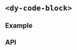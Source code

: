 # `<dy-code-block>`

## Example

<gbp-example
  name="dy-code-block"
  html='&amp;lt;html&amp;gt;
  &amp;lt;head&amp;gt;
    &amp;lt;title&amp;gt;Href Attribute Example&amp;lt;/title&amp;gt;
  &amp;lt;/head&amp;gt;
  &amp;lt;body&amp;gt;
    &amp;lt;h1&amp;gt;Href Attribute Example&amp;lt;/h1&amp;gt;
    &amp;lt;p&amp;gt;
      &amp;lt;a&amp;gt;The freeCodeCamp Contribution Page&amp;lt;/a&amp;gt; shows you how and where you can contribute to freeCodeCamps community and growth.
    &amp;lt;/p&amp;gt;
  &amp;lt;/body&amp;gt;
&amp;lt;/html&amp;gt;
Test'
  props='{"style": "width: 100%", "codelang": "html", "range": "-11", "highlight": "8"}'
  src="https://esm.sh/duoyun-ui/elements/code-block"></gbp-example>

## API

<gbp-api src="/src/elements/code-block.ts"></gbp-api>
